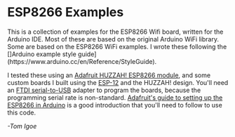  E S P 8 2 6 6   E x a m p l e s 
====
 
 T h i s   i s   a   c o l l e c t i o n   o f   e x a m p l e s   f o r   t h e   E S P 8 2 6 6   W i f i   b o a r d ,   w r i t t e n  f o r   t h e   A r d u i n o   I D E .   M o s t   o f   t h e s e   a r e   b a s e d   o n   t h e   o r i g i n a l   A r d u i n o   W i F i   l i b r a r y .   S o m e   a r e   b a s e d   o n   t h e   E S P 8 2 6 6   W i F i   e x a m p l e s .   I   w r o t e   t h e s e   f o l l o w i n g   t h e   [] A r d u i n o   e x a m p l e   s t y l e g u i d e ]( h t t p s : / / w w w . a r d u i n o . c c / e n / R e f e r e n c e / S t y l e G u i d e ) .
 

 I   t e s t e d   t h e s e   u s i n g   a n   [A d a f r u i t   H U Z Z A H !  ESP8266 module](https://www.adafruit.com/product/2471),   a n d   s o m e   c u s t o m   b o a r d s   I   b u i l t   u s i n g   t h e   [E S P - 1 2 ](https://www.adafruit.com/products/2491)  a n d   t h e   H U Z Z A H !   d e s i g n .   Y o u ' l l   n e e d   a n   [F T D I   s e r i a l - t o - U S B ](https://www.adafruit.com/product/284)  a d a p t e r   t o   p r o g r a m   t h e   b o a r d s ,   b e c a u s e   t h e   p r o g r a m m i n g   s e r i a l   r a t e   i s   n o n - s t a n d a r d .  [Adafruit's guide to setting up the ESP8266 in Arduino](https://learn.adafruit.com/adafruit-huzzah-esp8266-breakout/using-arduino-ide) is a good introduction that you'll need to follow to use this code.

_-Tom Igoe_


 
 

